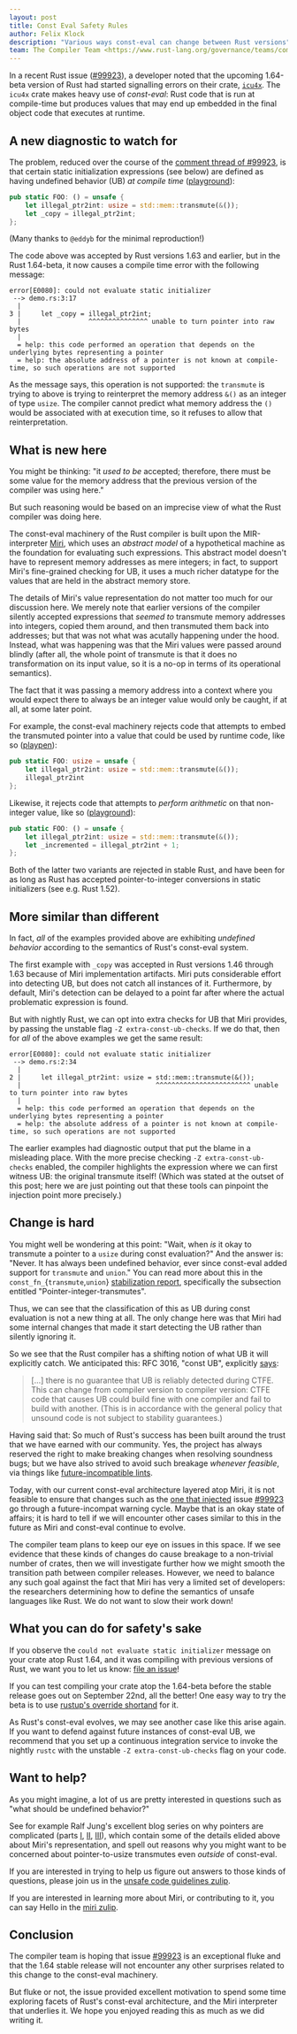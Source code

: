 ```yaml
---
layout: post
title: Const Eval Safety Rules
author: Felix Klock
description: "Various ways const-eval can change between Rust versions"
team: The Compiler Team <https://www.rust-lang.org/governance/teams/compiler>
---
```


In a recent Rust issue ([#99923][]), a developer noted that the upcoming
1.64-beta version of Rust had started signalling errors on their crate,
[`icu4x`][icu4x]. The `icu4x` crate makes heavy use of *const-eval*: Rust code
that is run at compile-time but produces values that may end up embedded in the
final object code that executes at runtime.

<!--

(This is distinct from procedural macros, which are Rust code that runs at
compile-time to manipulate *program syntax*; syntactic values are not usually
embedded into the final object code.)

-->

[#99923]: https://github.com/rust-lang/rust/issues/99923

[icu4x]: https://github.com/unicode-org/icu4x

## A new diagnostic to watch for

The problem, reduced over the course of the [comment thread of #99923][repro
comment], is that certain static initialization expressions (see below) are
defined as having undefined behavior (UB) *at compile time* ([playground][repro
playground]):

[repro comment]: https://github.com/rust-lang/rust/issues/99923#issuecomment-1200284482

[repro playground]: https://play.rust-lang.org/?version=beta&mode=debug&edition=2021&gist=67a917fc4f2a4bf2eb72aebf8dad0fe9

```rust
pub static FOO: () = unsafe {
    let illegal_ptr2int: usize = std::mem::transmute(&());
    let _copy = illegal_ptr2int;
};
```

(Many thanks to `@eddyb` for the minimal reproduction!)

The code above was accepted by Rust versions 1.63 and earlier, but in the Rust
1.64-beta, it now causes a compile time error with the following message:

```
error[E0080]: could not evaluate static initializer
 --> demo.rs:3:17
  |
3 |     let _copy = illegal_ptr2int;
  |                 ^^^^^^^^^^^^^^^ unable to turn pointer into raw bytes
  |
  = help: this code performed an operation that depends on the underlying bytes representing a pointer
  = help: the absolute address of a pointer is not known at compile-time, so such operations are not supported
```

As the message says, this operation is not supported: the `transmute` is trying
to above is trying to reinterpret the memory address `&()` as an integer of type
`usize`. The compiler cannot predict what memory address the `()` would be
associated with at execution time, so it refuses to allow that reinterpretation.

## What is new here

You might be thinking: "it *used to be* accepted; therefore, there must be some
value for the memory address that the previous version of the compiler was using
here."

But such reasoning would be based on an imprecise view of what the Rust compiler
was doing here.

The const-eval machinery of the Rust compiler is built upon the MIR-interpreter
[Miri][], which uses an *abstract model* of a hypothetical machine as the
foundation for evaluating such expressions. This abstract model doesn't have to
represent memory addresses as mere integers; in fact, to support Miri's
fine-grained checking for UB, it uses a much richer datatype for
the values that are held in the abstract memory store.

[Miri]: https://github.com/rust-lang/miri#readme

The details of Miri's value representation do not matter too much for our
discussion here. We merely note that earlier versions of the compiler silently
accepted expressions that *seemed to* transmute memory addresses into integers,
copied them around, and then transmuted them back into addresses; but that was
not what was acutally happening under the hood. Instead, what was happening was
that the Miri values were passed around blindly (after all, the whole point of
transmute is that it does no transformation on its input value, so it is a no-op
in terms of its operational semantics).

The fact that it was passing a memory address into a context where you would
expect there to always be an integer value would only be caught, if at all, at
some later point.

For example, the const-eval machinery rejects code that attempts to embed the
transmuted pointer into a value that could be used by runtime code, like so ([playpen][embed play]):

[embed play]: https://play.rust-lang.org/?version=stable&mode=debug&edition=2021&gist=48456e8bd028c6aa5c80a1962d7e4fb8

```rust
pub static FOO: usize = unsafe {
    let illegal_ptr2int: usize = std::mem::transmute(&());
    illegal_ptr2int
};
```

Likewise, it rejects code that attempts to *perform arithmetic* on that
non-integer value, like so ([playground][arith play]):

[arith play]: https://play.rust-lang.org/?version=stable&mode=debug&edition=2021&gist=74a35dd6ff93c86bd38c1a0006f2fc41

```rust
pub static FOO: () = unsafe {
    let illegal_ptr2int: usize = std::mem::transmute(&());
    let _incremented = illegal_ptr2int + 1;
};
```

Both of the latter two variants are rejected in stable Rust, and have been for
as long as Rust has accepted pointer-to-integer conversions in static
initializers (see e.g. Rust 1.52).

## More similar than different

In fact, *all* of the examples provided above are exhibiting *undefined
behavior* according to the semantics of Rust's const-eval system.

The first example with `_copy` was accepted in Rust versions 1.46 through 1.63
because of Miri implementation artifacts. Miri puts considerable effort into
detecting UB, but does not catch all instances of it. Furthermore, by default,
Miri's detection can be delayed to a point far after where the actual
problematic expression is found.

But with nightly Rust, we can opt into extra checks for UB that Miri provides,
by passing the unstable flag `-Z extra-const-ub-checks`. If we do that, then for
*all* of the above examples we get the same result:

```
error[E0080]: could not evaluate static initializer
 --> demo.rs:2:34
  |
2 |     let illegal_ptr2int: usize = std::mem::transmute(&());
  |                                  ^^^^^^^^^^^^^^^^^^^^^^^^ unable to turn pointer into raw bytes
  |
  = help: this code performed an operation that depends on the underlying bytes representing a pointer
  = help: the absolute address of a pointer is not known at compile-time, so such operations are not supported
```

The earlier examples had diagnostic output that put the blame in a misleading
place. With the more precise checking `-Z extra-const-ub-checks` enabled, the
compiler highlights the expression where we can first witness UB: the original
transmute itself! (Which was stated at the outset of this post; here we are just
pointing out that these tools can pinpoint the injection point more precisely.)

## Change is hard

You might well be wondering at this point: "Wait, when *is* it okay to transmute
a pointer to a `usize` during const evaluation?" And the answer is: "Never. It
has always been undefined behavior, ever since const-eval added support for
`transmute` and `union`." You can read more about this in the
`const_fn_`{`transmute`,`union`} [stabilization report][cftu report],
specifically the subsection entitled "Pointer-integer-transmutes".

[cftu report]: https://github.com/rust-lang/rust/pull/85769#issuecomment-854363720

Thus, we can see that the classification of this as UB during const evaluation
is not a new thing at all. The only change here was that Miri had some internal
changes that made it start detecting the UB rather than silently ignoring it.

So we see that the Rust compiler has a shifting notion of what UB it will
explicitly catch. We anticipated this: RFC 3016, "const UB", explicitly
[says](https://github.com/rust-lang/rfcs/blob/master/text/3016-const-ub.md#guide-level-explanation):

> [...] there is no guarantee that UB is reliably detected during CTFE. This can
> change from compiler version to compiler version: CTFE code that causes UB
> could build fine with one compiler and fail to build with another. (This is in
> accordance with the general policy that unsound code is not subject to
> stability guarantees.)

Having said that: So much of Rust's success has been built around the trust that
we have earned with our community. Yes, the project has always reserved the
right to make breaking changes when resolving soundness bugs; but we have also
strived to avoid such breakage *whenever feasible*, via things like
[future-incompatible lints][future-incompat].

[future-incompat]: https://doc.rust-lang.org/rustc/lints/index.html#future-incompatible-lints

Today, with our current const-eval architecture layered atop Miri, it is not
feasible to ensure that changes such as the [one that injected][PR #97684] issue
[#99923][] go through a future-incompat warning cycle. Maybe that is an okay
state of affairs; it is hard to tell if we will encounter other cases similar to
this in the future as Miri and const-eval continue to evolve.

[PR #97684]: https://github.com/rust-lang/rust/pull/97684

[stability post]: https://blog.rust-lang.org/2014/10/30/Stability.html

The compiler team plans to keep our eye on issues in this space. If we see
evidence that these kinds of changes do cause breakage to a non-trivial number
of crates, then we will investigate further how we might smooth the transition
path between compiler releases. However, we need to balance any such goal
against the fact that Miri has very a limited set of developers: the researchers
determining how to define the semantics of unsafe languages like Rust. We do not
want to slow their work down!

## What you can do for safety's sake

If you observe the `could not evaluate static initializer` message on your crate
atop Rust 1.64, and it was compiling with previous versions of Rust, we want you
to let us know: [file an issue][]!

<!--

(Of course we always want to hear about such cases where a crate regresses
between Rust releases; this is just a case that was particularly subtle for us
to tease apart within the project community itself.)

-->

If you can test compiling your crate atop the 1.64-beta before the stable
release goes out on September 22nd, all the better! One easy way to try the beta
is to use [rustup's override shortand][rustup] for it.

[rustup]: https://rust-lang.github.io/rustup/overrides.html#toolchain-override-shorthand

[file an issue]: https://github.com/rust-lang/rust/issues/new/choose

As Rust's const-eval evolves, we may see another case like this arise again. If
you want to defend against future instances of const-eval UB, we recommend that
you set up a continuous integration service to invoke the nightly `rustc` with
the unstable `-Z extra-const-ub-checks` flag on your code.

## Want to help?

As you might imagine, a lot of us are pretty interested in questions such as
"what should be undefined behavior?"

See for example Ralf Jung's excellent blog series on why pointers are
complicated (parts [I][ralf1], [II][ralf2], [III][ralf3]), which contain some of
the details elided above about Miri's representation, and spell out reasons why
you might want to be concerned about pointer-to-usize transmutes even *outside*
of const-eval.

If you are interested in trying to help us figure out answers to those kinds of
questions, please join us in the [unsafe code guidelines zulip][ucg zulip].

[ralf1]: https://www.ralfj.de/blog/2018/07/24/pointers-and-bytes.html
[ralf2]: https://www.ralfj.de/blog/2020/12/14/provenance.html
[ralf3]: https://www.ralfj.de/blog/2022/04/11/provenance-exposed.html
[ucg zulip]: https://rust-lang.zulipchat.com/#narrow/stream/136281-t-lang.2Fwg-unsafe-code-guidelines

If you are interested in learning more about Miri, or contributing to it, you
can say Hello in the [miri zulip][].

[miri zulip]: https://rust-lang.zulipchat.com/#narrow/stream/269128-miri


## Conclusion

The compiler team is hoping that issue [#99923][] is an exceptional fluke and
that the 1.64 stable release will not encounter any other surprises related to
this change to the const-eval machinery.

But fluke or not, the issue provided excellent motivation to spend some time
exploring facets of Rust's const-eval architecture, and the Miri interpreter
that underlies it. We hope you enjoyed reading this as much as we did writing
it.
